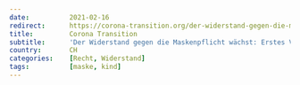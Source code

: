 ```yaml
---
date:          2021-02-16
redirect:      https://corona-transition.org/der-widerstand-gegen-die-maskenpflicht-wachst-erstes-verfahren-vor
title:         Corona Transition
subtitle:      'Der Widerstand gegen die Maskenpflicht wächst: Erstes Verfahren beim Bundesgericht angelangt'
country:       CH
categories:    [Recht, Widerstand]
tags:          [maske, kind]
---
```

